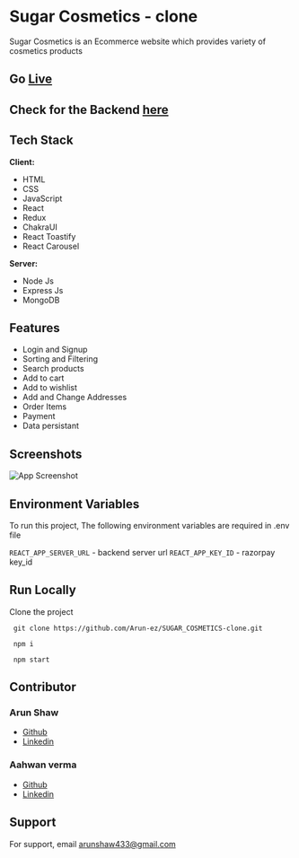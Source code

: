 # Sugar Cosmetics - clone

Sugar Cosmetics is an Ecommerce website which provides variety of cosmetics products

## Go <a href="https://sugar-cosmetics-clone-seven.vercel.app"> Live </a>

## Check for the Backend <a href="https://github.com/Arun-ez/sugar_cosmetics_backend"> here </a>

## Tech Stack

**Client:** 
- HTML
- CSS
- JavaScript
- React
- Redux
- ChakraUI
- React Toastify
- React Carousel

**Server:**
- Node Js
- Express Js
- MongoDB

## Features

- Login and Signup
- Sorting and Filtering
- Search products
- Add to cart
- Add to wishlist
- Add and Change Addresses
- Order Items
- Payment
- Data persistant

## Screenshots

![App Screenshot](https://qafgonqpxbvofaxwuamk.supabase.co/storage/v1/object/public/images/sugar_cosmetics_thumbs/sugar_1.png)

<!-- ![App Screenshot](https://qafgonqpxbvofaxwuamk.supabase.co/storage/v1/object/public/images/sugar_cosmetics_thumbs/sugar_2.png)

![App Screenshot](https://qafgonqpxbvofaxwuamk.supabase.co/storage/v1/object/public/images/sugar_cosmetics_thumbs/sugar_10.png)

![App Screenshot](https://qafgonqpxbvofaxwuamk.supabase.co/storage/v1/object/public/images/sugar_cosmetics_thumbs/sugar_4.png)

![App Screenshot](https://qafgonqpxbvofaxwuamk.supabase.co/storage/v1/object/public/images/sugar_cosmetics_thumbs/sugar_6.png)

![App Screenshot](https://qafgonqpxbvofaxwuamk.supabase.co/storage/v1/object/public/images/sugar_cosmetics_thumbs/sugar_5.png)

![App Screenshot](https://qafgonqpxbvofaxwuamk.supabase.co/storage/v1/object/public/images/sugar_cosmetics_thumbs/sugar_3.png)

![App Screenshot](https://qafgonqpxbvofaxwuamk.supabase.co/storage/v1/object/public/images/sugar_cosmetics_thumbs/sugar_7.png)

![App Screenshot](https://qafgonqpxbvofaxwuamk.supabase.co/storage/v1/object/public/images/sugar_cosmetics_thumbs/sugar_8.png)

![App Screenshot](https://qafgonqpxbvofaxwuamk.supabase.co/storage/v1/object/public/images/sugar_cosmetics_thumbs/sugar_9.png) -->


## Environment Variables

To run this project, The following environment variables are required in .env file

`REACT_APP_SERVER_URL` - backend server url
`REACT_APP_KEY_ID` - razorpay key_id


## Run Locally

Clone the project

```  git clone https://github.com/Arun-ez/SUGAR_COSMETICS-clone.git  ```

```  npm i  ```

```  npm start  ```



## Contributor 

### Arun Shaw
- [Github](https://github.com/Arun-ez)
- [Linkedin](https://www.linkedin.com/in/arun-shaw-60ba64240)

### Aahwan verma
- [Github](https://github.com/Vaahwan)
- [Linkedin](https://www.linkedin.com/in/aahwan-verma-aa3903241/)


## Support

For support, email arunshaw433@gmail.com

